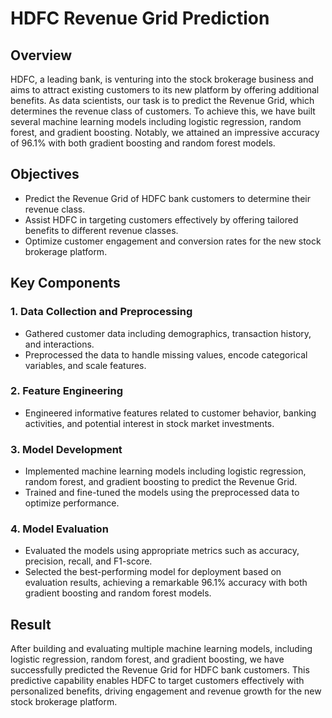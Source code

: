 # HDFC Revenue Grid Prediction

## Overview
HDFC, a leading bank, is venturing into the stock brokerage business and aims to attract existing customers to its new platform by offering additional benefits. As data scientists, our task is to predict the Revenue Grid, which determines the revenue class of customers. To achieve this, we have built several machine learning models including logistic regression, random forest, and gradient boosting. Notably, we attained an impressive accuracy of 96.1% with both gradient boosting and random forest models.

## Objectives
- Predict the Revenue Grid of HDFC bank customers to determine their revenue class.
- Assist HDFC in targeting customers effectively by offering tailored benefits to different revenue classes.
- Optimize customer engagement and conversion rates for the new stock brokerage platform.

## Key Components

### 1. Data Collection and Preprocessing
- Gathered customer data including demographics, transaction history, and interactions.
- Preprocessed the data to handle missing values, encode categorical variables, and scale features.

### 2. Feature Engineering
- Engineered informative features related to customer behavior, banking activities, and potential interest in stock market investments.

### 3. Model Development
- Implemented machine learning models including logistic regression, random forest, and gradient boosting to predict the Revenue Grid.
- Trained and fine-tuned the models using the preprocessed data to optimize performance.

### 4. Model Evaluation
- Evaluated the models using appropriate metrics such as accuracy, precision, recall, and F1-score.
- Selected the best-performing model for deployment based on evaluation results, achieving a remarkable 96.1% accuracy with both gradient boosting and random forest models.

## Result
After building and evaluating multiple machine learning models, including logistic regression, random forest, and gradient boosting, we have successfully predicted the Revenue Grid for HDFC bank customers. This predictive capability enables HDFC to target customers effectively with personalized benefits, driving engagement and revenue growth for the new stock brokerage platform.

